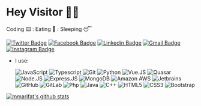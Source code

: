 # Hey Visitor 🦸🏼

Coding ⌨️ : Eating 🍪 : Sleeping 😴

[![Twitter Badge](https://img.shields.io/badge/-mmarifat6-38C1BF?style=plastic&logo=Twitter&logoColor=white&link=https://twitter.com/mmarifat6/)](https://twitter.com/mmarifat6/)
[![Facebook Badge](https://img.shields.io/badge/-mmarifat-128DC2?style=plastic&logo=Facebook&logoColor=white&link=https://www.facebook.com/mma.rifat6/)](https://www.facebook.com/mma.rifat6/)
[![Linkedin Badge](https://img.shields.io/badge/-mmarifat66-12C27C?style=plastic&logo=Linkedin&logoColor=white&link=https://www.linkedin.com/in/mmarifat66/)](https://www.linkedin.com/in/mmarifat66/)
[![Gmail Badge](https://img.shields.io/badge/-16103325@iubat.edu-BD3307?style=plastic&logo=Gmail&logoColor=white&link=mailto:16103325@iubat.edu)](mailto:16103325@iubat.edu)
[![Instagram Badge](https://img.shields.io/badge/-mma.rifat-C407B5?style=plastic&logo=instagram&logoColor=white&link=https://instagram.com/mmarifat/)](https://instagram.com/mma.rifat)

- I use:<br>

  ![JavaScript](https://img.shields.io/badge/-JavaScript-black?style=plastic&logo=javascript)
  ![Typescript](https://img.shields.io/badge/-Typescript-8fcfd1?style=plastic&logo=typescript)
  ![Git](https://img.shields.io/badge/-Git-black?style=plastic&logo=git)
  ![Python](https://img.shields.io/badge/-Python-blasck?style=plastic&logo=python)
  ![Vue.JS](https://img.shields.io/badge/-Vue.Js-3b2e5a?style=plastic&logo=Vue.JS)
  ![Quasar](https://img.shields.io/badge/-Quasar-0081CB?style=plastic&logo=quasar)
  ![Node.JS](https://img.shields.io/badge/-Node.JS-092E20?style=plastic&logo=Node.JS)
  ![Express.JS](https://img.shields.io/badge/-Express.JS-092E20?style=plastic&logo=express-js)
  ![MongoDB](https://img.shields.io/badge/-MongoDB-092E20?style=plastic&logo=mongodb)
  ![Amazon AWS](https://img.shields.io/badge/Amazon%20AWS-232F3E?style=plastic&logo=amazon-aws)
  ![Jetbrains](https://img.shields.io/badge/-Jetbrains-007ACC?style=plastic&logo=jetbrains)
  ![GitHub](https://img.shields.io/badge/-GitHub-181717?style=plastic&logo=github)
  ![GitLab](https://img.shields.io/badge/-GitLab-FCA121?style=plastic&logo=gitlab)
  ![Php](https://img.shields.io/badge/-Php-394989?style=plastic&logo=php)
  ![Java](https://img.shields.io/badge/-Java-3f4441?style=plastic&logo=java)
  ![C++](https://img.shields.io/badge/-C++-00599C?style=plastic&logo=c)
  ![HTML5](https://img.shields.io/badge/-HTML5-E34F26?style=plastic&logo=html5&logoColor=white)
  ![CSS3](https://img.shields.io/badge/-CSS3-1572B6?style=plastic&logo=css3)
  ![Bootstrap](https://img.shields.io/badge/-Bootstrap-563D7C?style=plastic&logo=bootstrap)

[![mmarifat's github stats](https://github-readme-stats.vercel.app/api?username=mmarifat&theme=white&show_icons=true)](https://github.com/mmarifat)

